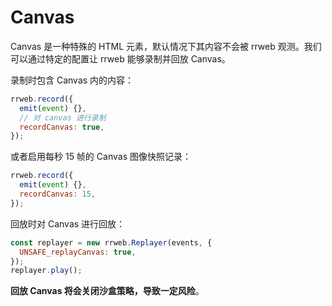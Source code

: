 # Canvas

Canvas 是一种特殊的 HTML 元素，默认情况下其内容不会被 rrweb 观测。我们可以通过特定的配置让 rrweb 能够录制并回放 Canvas。

录制时包含 Canvas 内的内容：

```js
rrweb.record({
  emit(event) {},
  // 对 canvas 进行录制
  recordCanvas: true,
});
```

或者启用每秒 15 帧的 Canvas 图像快照记录：

```js
rrweb.record({
  emit(event) {},
  recordCanvas: 15,
});
```

回放时对 Canvas 进行回放：

```js
const replayer = new rrweb.Replayer(events, {
  UNSAFE_replayCanvas: true,
});
replayer.play();
```

**回放 Canvas 将会关闭沙盒策略，导致一定风险**。
